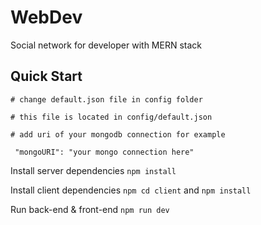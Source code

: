 # WebDev
Social network for developer with MERN stack

## Quick Start
```# change default.json file in config folder```

```# this file is located in config/default.json```

```# add uri of your mongodb connection for example```

``` "mongoURI": "your mongo connection here"```

Install server dependencies
```npm install```

Install client dependencies
```npm cd client``` and
```npm install```

Run back-end & front-end
```npm run dev```
